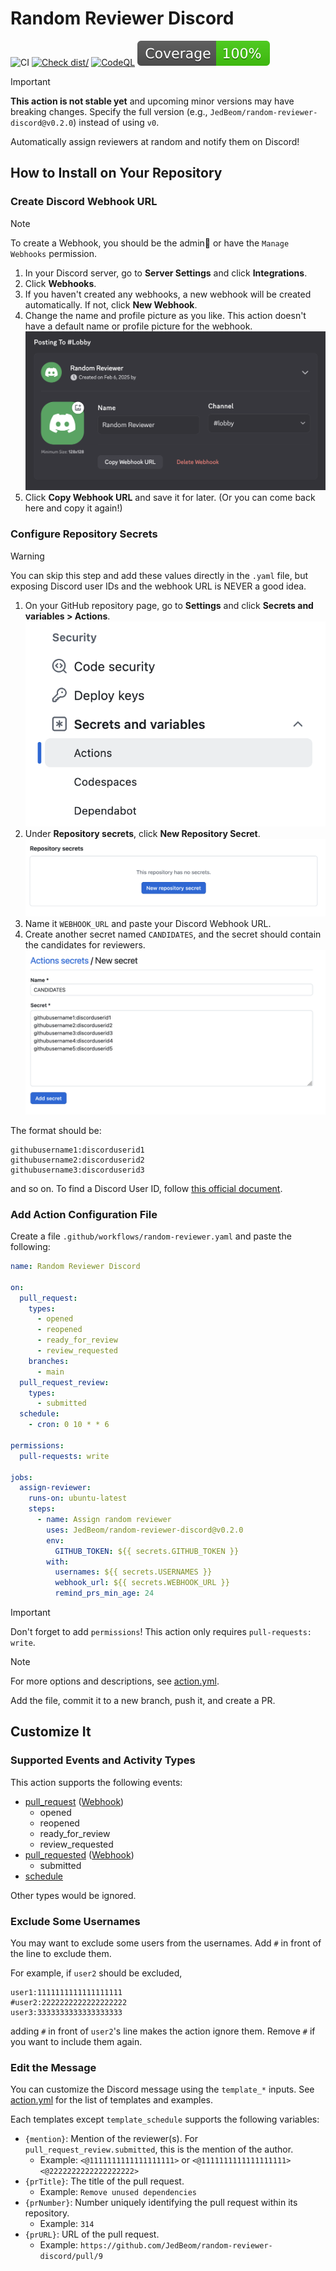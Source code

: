# Random Reviewer Discord

![CI](https://github.com/JedBeom/random-reviewer-discord/actions/workflows/ci.yml/badge.svg)
[![Check dist/](https://github.com/JedBeom/random-reviewer-discord/actions/workflows/check-dist.yml/badge.svg)](https://github.com/actions/typescript-action/actions/workflows/check-dist.yml)
[![CodeQL](https://github.com/JedBeom/random-reviewer-discord/actions/workflows/codeql-analysis.yml/badge.svg)](https://github.com/actions/typescript-action/actions/workflows/codeql-analysis.yml)
[![Coverage](./badges/coverage.svg)](./badges/coverage.svg)

<!-- prettier-ignore -->
> [!IMPORTANT] 
> **This action is not stable yet** and upcoming minor versions may have breaking changes.
> Specify the full version (e.g., `JedBeom/random-reviewer-discord@v0.2.0`) instead of using `v0`.

Automatically assign reviewers at random and notify them on Discord!

## How to Install on Your Repository

### Create Discord Webhook URL

> [!NOTE]
> To create a Webhook, you should be the admin👑 or have the `Manage Webhooks` permission.

1. In your Discord server, go to **Server Settings** and click **Integrations**.
1. Click **Webhooks**.
1. If you haven't created any webhooks, a new webhook will be created automatically. If not, click **New Webhook**.
1. Change the name and profile picture as you like. This action doesn't have a default name or profile picture for the webhook.
   ![discord_webhook](docs/discord-webhook.png)
1. Click **Copy Webhook URL** and save it for later. (Or you can come back here and copy it again!)

### Configure Repository Secrets

> [!WARNING]
> You can skip this step and add these values directly in the `.yaml` file,
> but exposing Discord user IDs and the webhook URL is NEVER a good idea.

1. On your GitHub repository page, go to **Settings** and click **Secrets and variables > Actions**.
   ![github secrets](docs/github-secrets.png)
1. Under **Repository secrets**, click **New Repository Secret**.
   ![github repository secrets](docs/github-repository-secrets.png)
1. Name it `WEBHOOK_URL` and paste your Discord Webhook URL.
1. Create another secret named `CANDIDATES`, and the secret should contain the candidates for reviewers.
   ![github candidates](docs/github-secrets-candidates.png)

The format should be:

```
githubusername1:discorduserid1
githubusername2:discorduserid2
githubusername3:discorduserid3
```

and so on. To find a Discord User ID, follow [this official document](https://support.discord.com/hc/en-us/articles/206346498-Where-can-I-find-my-User-Server-Message-ID).

### Add Action Configuration File

Create a file `.github/workflows/random-reviewer.yaml` and paste the following:

```yaml
name: Random Reviewer Discord

on:
  pull_request:
    types:
      - opened
      - reopened
      - ready_for_review
      - review_requested
    branches:
      - main
  pull_request_review:
    types:
      - submitted
  schedule:
    - cron: 0 10 * * 6

permissions:
  pull-requests: write

jobs:
  assign-reviewer:
    runs-on: ubuntu-latest
    steps:
      - name: Assign random reviewer
        uses: JedBeom/random-reviewer-discord@v0.2.0
        env:
          GITHUB_TOKEN: ${{ secrets.GITHUB_TOKEN }}
        with:
          usernames: ${{ secrets.USERNAMES }}
          webhook_url: ${{ secrets.WEBHOOK_URL }}
          remind_prs_min_age: 24
```

> [!IMPORTANT]
> Don't forget to add `permissions`! This action only requires `pull-requests: write`.

> [!NOTE]
> For more options and descriptions, see [action.yml](./action.yml).

Add the file, commit it to a new branch, push it, and create a PR.

## Customize It

### Supported Events and Activity Types

This action supports the following events:

- [pull_request](https://docs.github.com/en/actions/writing-workflows/choosing-when-your-workflow-runs/events-that-trigger-workflows#pull_request) ([Webhook](https://docs.github.com/en/webhooks/webhook-events-and-payloads#pull_request))
  - opened
  - reopened
  - ready_for_review
  - review_requested
- [pull_requested](https://docs.github.com/en/actions/writing-workflows/choosing-when-your-workflow-runs/events-that-trigger-workflows#pull_request_review) ([Webhook](https://docs.github.com/en/webhooks/webhook-events-and-payloads#pull_request_review))
  - submitted
- [schedule](https://docs.github.com/en/actions/writing-workflows/choosing-when-your-workflow-runs/events-that-trigger-workflows#schedule)

Other types would be ignored.

### Exclude Some Usernames

You may want to exclude some users from the usernames. Add `#` in front of the line to exclude them.

For example, if `user2` should be excluded,

```
user1:1111111111111111111
#user2:2222222222222222222
user3:3333333333333333333
```

adding `#` in front of `user2`'s line makes the action ignore them. Remove `#` if you want to include them again.

### Edit the Message

You can customize the Discord message using the `template_*` inputs.
See [action.yml](./action.yml) for the list of templates and examples.

Each templates except `template_schedule` supports the following variables:

- `{mention}`: Mention of the reviewer(s). For `pull_request_review.submitted`, this is the mention of the author.
  - Example: `<@1111111111111111111>` or `<@1111111111111111111> <@2222222222222222222>`
- `{prTitle}`: The title of the pull request.
  - Example: `Remove unused dependencies`
- `{prNumber}`: Number uniquely identifying the pull request within its repository.
  - Example: `314`
- `{prURL}`: URL of the pull request.
  - Example: `https://github.com/JedBeom/random-reviewer-discord/pull/9`
